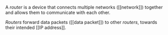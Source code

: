 A *router* is a device that connects multiple networks ([[network]]) together and allows them to communicate with each other. 

*Routers* forward data packets ([[data packet]]) to other *routers*, towards their intended [[IP address]]. 